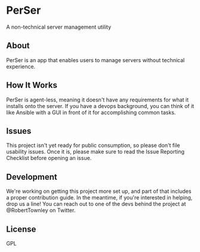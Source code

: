 # PerSer
A non-technical server management utility

## About
PerSer is an app that enables users to manage servers without technical experience.

## How It Works
PerSer is agent-less, meaning it doesn't have any requirements for what it installs onto the server. If you have a devops background, you can think of it like Ansible with a GUI in front of it for accomplishing common tasks.

## Issues
This project isn't yet ready for public consumption, so please don't file usability issues. Once it is, please make sure to read the Issue Reporting Checklist before opening an issue. 

## Development
We're working on getting this project more set up, and part of that includes a proper contribution guide. In the meantime, if you're interested in helping, drop us a line! You can reach out to one of the devs behind the project at @RobertTownley on Twitter.

## License
GPL
